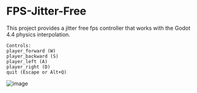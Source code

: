 # FPS-Jitter-Free
 
This project provides a jitter free fps controller that works with the Godot 4.4 physics interpolation. 

```
Controls:
player_forward (W)
player_backward (S)
player_left (A)
player_right (D)
quit (Escape or Alt+Q)
```

![image](https://github.com/user-attachments/assets/23c7a99d-077b-4e2a-a2da-b01356d26cd2)

